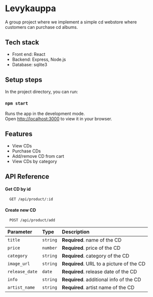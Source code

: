 # Levykauppa

A group project where we implement a simple cd webstore where customers can purchase cd albums.

## Tech stack

- Front end: React
- Backend: Express, Node.js
- Database: sqlite3

## Setup steps

In the project directory, you can run:

### `npm start`

Runs the app in the development mode.\
Open [http://localhost:3000](http://localhost:3000) to view it in your browser.

## Features

- View CDs
- Purchase CDs
- Add/remove CD from cart
- View CDs by category

## API Reference

#### Get CD by id

```http
  GET /api/product/:id
```

#### Create new CD

```http
  POST /api/product/add
```

| Parameter      | Type     | Description                              |
| :------------- | :------- | :--------------------------------------- |
| `title`        | `string` | **Required**. name of the CD             |
| `price`        | `number` | **Required**. price of the CD            |
| `category`     | `string` | **Required**. category of the CD         |
| `image_url`    | `string` | **Required**. URL to a picture of the CD |
| `release_date` | `date`   | **Required**. release date of the CD     |
| `info`         | `string` | **Required**. additional info of the CD  |
| `artist_name`  | `string` | **Required**. artist name of the CD      |
